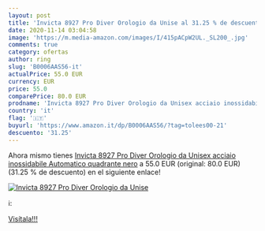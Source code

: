 ```yaml
---
layout: post
title: 'Invicta 8927 Pro Diver Orologio da Unise al 31.25 % de descuento'
date: 2020-11-14 03:04:58
image: 'https://m.media-amazon.com/images/I/415pACpW2UL._SL200_.jpg'
comments: true
category: ofertas
author: ring
slug: 'B0006AAS56-it'
actualPrice: 55.0 EUR
currency: EUR
price: 55.0
comparePrice: 80.0 EUR
prodname: 'Invicta 8927 Pro Diver Orologio da Unisex acciaio inossidabile Automatico quadrante nero'
country: 'it'
flag: '🇮🇹'
buyurl: 'https://www.amazon.it/dp/B0006AAS56/?tag=tolees00-21'
descuento: '31.25'
---
```


Ahora mismo tienes [Invicta 8927 Pro Diver Orologio da Unisex acciaio inossidabile Automatico quadrante nero](https://www.amazon.it/dp/B0006AAS56/?tag=tolees00-21) a 55.0 EUR (original: 80.0 EUR) (31.25 %  de descuento) en el siguiente enlace!

[![Invicta 8927 Pro Diver Orologio da Unise](https://m.media-amazon.com/images/I/415pACpW2UL._SL200_.jpg)](https://www.amazon.it/dp/B0006AAS56/?tag=tolees00-21)

ℹ️:


[Visítala!!!](https://www.amazon.it/dp/B0006AAS56/?tag=tolees00-21)
